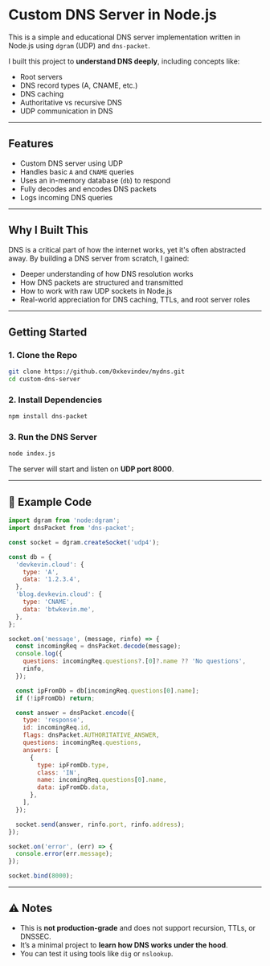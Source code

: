 # Custom DNS Server in Node.js

This is a simple and educational DNS server implementation written in Node.js using `dgram` (UDP) and `dns-packet`.

I built this project to **understand DNS deeply**, including concepts like:
- Root servers
- DNS record types (A, CNAME, etc.)
- DNS caching
- Authoritative vs recursive DNS
- UDP communication in DNS

---

## Features

- Custom DNS server using UDP
- Handles basic `A` and `CNAME` queries
- Uses an in-memory database (`db`) to respond
- Fully decodes and encodes DNS packets
- Logs incoming DNS queries

---

## Why I Built This

DNS is a critical part of how the internet works, yet it's often abstracted away. By building a DNS server from scratch, I gained:
- Deeper understanding of how DNS resolution works
- How DNS packets are structured and transmitted
- How to work with raw UDP sockets in Node.js
- Real-world appreciation for DNS caching, TTLs, and root server roles

---

## Getting Started

### 1. Clone the Repo

```bash
git clone https://github.com/0xkevindev/mydns.git
cd custom-dns-server
```

### 2. Install Dependencies

```bash
npm install dns-packet
```

### 3. Run the DNS Server

```bash
node index.js
```

The server will start and listen on **UDP port 8000**.

---

## 🧾 Example Code

```js
import dgram from 'node:dgram';
import dnsPacket from 'dns-packet';

const socket = dgram.createSocket('udp4');

const db = {
  'devkevin.cloud': {
    type: 'A',
    data: '1.2.3.4',
  },
  'blog.devkevin.cloud': {
    type: 'CNAME',
    data: 'btwkevin.me',
  },
};

socket.on('message', (message, rinfo) => {
  const incomingReq = dnsPacket.decode(message);
  console.log({
    questions: incomingReq.questions?.[0]?.name ?? 'No questions',
    rinfo,
  });

  const ipFromDb = db[incomingReq.questions[0].name];
  if (!ipFromDb) return;

  const answer = dnsPacket.encode({
    type: 'response',
    id: incomingReq.id,
    flags: dnsPacket.AUTHORITATIVE_ANSWER,
    questions: incomingReq.questions,
    answers: [
      {
        type: ipFromDb.type,
        class: 'IN',
        name: incomingReq.questions[0].name,
        data: ipFromDb.data,
      },
    ],
  });

  socket.send(answer, rinfo.port, rinfo.address);
});

socket.on('error', (err) => {
  console.error(err.message);
});

socket.bind(8000);
```

---

## ⚠️ Notes

- This is **not production-grade** and does not support recursion, TTLs, or DNSSEC.
- It’s a minimal project to **learn how DNS works under the hood**.
- You can test it using tools like `dig` or `nslookup`.
